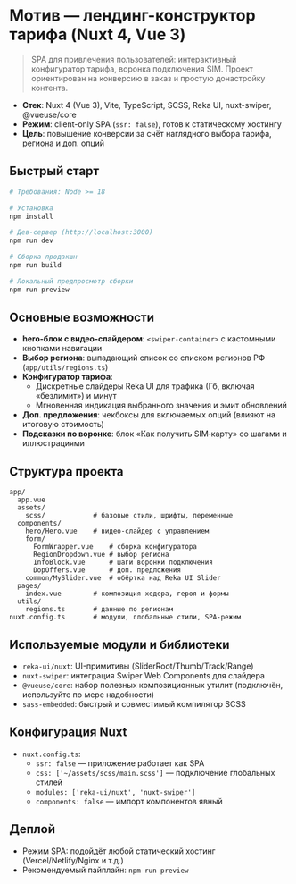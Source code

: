 # Мотив — лендинг-конструктор тарифа (Nuxt 4, Vue 3)

> SPA для привлечения пользователей: интерактивный конфигуратор тарифа, воронка подключения SIM. Проект ориентирован на конверсию в заказ и простую донастройку контента.

- **Стек**: Nuxt 4 (Vue 3), Vite, TypeScript, SCSS, Reka UI, nuxt-swiper, @vueuse/core
- **Режим**: client-only SPA (`ssr: false`), готов к статическому хостингу
- **Цель**: повышение конверсии за счёт наглядного выбора тарифа, региона и доп. опций

## Быстрый старт

```bash
# Требования: Node >= 18

# Установка
npm install

# Дев-сервер (http://localhost:3000)
npm run dev

# Сборка продакшн
npm run build

# Локальный предпросмотр сборки
npm run preview
```

## Основные возможности

- **hero-блок с видео-слайдером**: `<swiper-container>` с кастомными кнопками навигации
- **Выбор региона**: выпадающий список со списком регионов РФ (`app/utils/regions.ts`)
- **Конфигуратор тарифа**:
  - Дискретные слайдеры Reka UI для трафика (Гб, включая «безлимит») и минут
  - Мгновенная индикация выбранного значения и эмит обновлений
- **Доп. предложения**: чекбоксы для включаемых опций (влияют на итоговую стоимость)
- **Подсказки по воронке**: блок «Как получить SIM‑карту» со шагами и иллюстрациями

## Структура проекта

```
app/
  app.vue
  assets/
    scss/            # базовые стили, шрифты, переменные
  components/
    hero/Hero.vue    # видео-слайдер с управлением
    form/
      FormWrapper.vue    # сборка конфигуратора
      RegionDropdown.vue # выбор региона
      InfoBlock.vue      # шаги воронки подключения
      DopOffers.vue      # доп. предложения
    common/MySlider.vue  # обёртка над Reka UI Slider
  pages/
    index.vue        # композиция хедера, героя и формы
  utils/
    regions.ts       # данные по регионам
nuxt.config.ts       # модули, глобальные стили, SPA-режим
```

## Используемые модули и библиотеки

- `reka-ui/nuxt`: UI-примитивы (SliderRoot/Thumb/Track/Range)
- `nuxt-swiper`: интеграция Swiper Web Components для слайдера
- `@vueuse/core`: набор полезных композиционных утилит (подключён, используйте по мере надобности)
- `sass-embedded`: быстрый и совместимый компилятор SCSS

## Конфигурация Nuxt

- `nuxt.config.ts`:
  - `ssr: false` — приложение работает как SPA
  - `css: ['~/assets/scss/main.scss']` — подключение глобальных стилей
  - `modules: ['reka-ui/nuxt', 'nuxt-swiper']`
  - `components: false` — импорт компонентов явный

## Деплой

- Режим SPA: подойдёт любой статический хостинг (Vercel/Netlify/Nginx и т.д.)
- Рекомендуемый пайплайн: `npm run preview`


